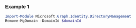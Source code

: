 ### Example 1
```powershell
Import-Module Microsoft.Graph.Identity.DirectoryManagement
Remove-MgDomain -DomainId $domainId
```
